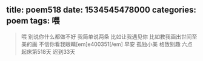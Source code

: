 title: poem518
date: 1534545478000
categories: poem
tags: 喂
---
> 喂 别说你什么都做不好
我简单说两条
比如让我遇见你
比如教我画出世间至美的画
不信你看我眼睛[em]e400351[/em]
早安
孤独小美
格致别趣
六点起床第518天 迟到33天